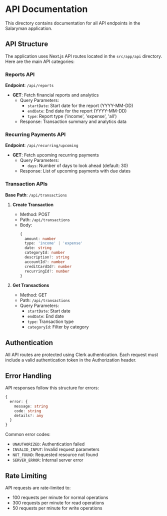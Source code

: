 # API Documentation

This directory contains documentation for all API endpoints in the Salaryman application.

## API Structure

The application uses Next.js API routes located in the `src/app/api` directory. Here are the main API categories:

### Reports API
**Endpoint**: `/api/reports`
- **GET**: Fetch financial reports and analytics
  - Query Parameters:
    - `startDate`: Start date for the report (YYYY-MM-DD)
    - `endDate`: End date for the report (YYYY-MM-DD)
    - `type`: Report type ('income', 'expense', 'all')
  - Response: Transaction summary and analytics data

### Recurring Payments API
**Endpoint**: `/api/recurring/upcoming`
- **GET**: Fetch upcoming recurring payments
  - Query Parameters:
    - `days`: Number of days to look ahead (default: 30)
  - Response: List of upcoming payments with due dates

### Transaction APIs
**Base Path**: `/api/transactions`

1. **Create Transaction**
   - Method: POST
   - Path: `/api/transactions`
   - Body:
     ```typescript
     {
       amount: number
       type: 'income' | 'expense'
       date: string
       categoryId: number
       description?: string
       accountId?: number
       creditCardId?: number
       recurringId?: number
     }
     ```

2. **Get Transactions**
   - Method: GET
   - Path: `/api/transactions`
   - Query Parameters:
     - `startDate`: Start date
     - `endDate`: End date
     - `type`: Transaction type
     - `categoryId`: Filter by category

## Authentication

All API routes are protected using Clerk authentication. Each request must include a valid authentication token in the Authorization header.

## Error Handling

API responses follow this structure for errors:
```typescript
{
  error: {
    message: string
    code: string
    details?: any
  }
}
```

Common error codes:
- `UNAUTHORIZED`: Authentication failed
- `INVALID_INPUT`: Invalid request parameters
- `NOT_FOUND`: Requested resource not found
- `SERVER_ERROR`: Internal server error

## Rate Limiting

API requests are rate-limited to:
- 100 requests per minute for normal operations
- 300 requests per minute for read operations
- 50 requests per minute for write operations
